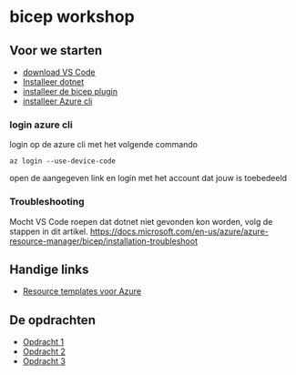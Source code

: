 # bicep workshop

## Voor we starten
- [download VS Code](https://code.visualstudio.com/download)
- [Installeer dotnet](https://dotnet.microsoft.com/en-us/download)
- [installeer de bicep plugin](https://marketplace.visualstudio.com/items?itemName=ms-azuretools.vscode-bicep)
- [installeer Azure cli](https://docs.microsoft.com/en-us/cli/azure/install-azure-cli)

### login azure cli
login op de azure cli met het volgende commando
```
az login --use-device-code
```
open de aangegeven link en login met het account dat jouw is toebedeeld

### Troubleshooting
Mocht VS Code roepen dat dotnet niet gevonden kon worden, volg de stappen in dit artikel.
https://docs.microsoft.com/en-us/azure/azure-resource-manager/bicep/installation-troubleshoot

## Handige links
- [Resource templates voor Azure](https://docs.microsoft.com/en-us/azure/templates/)

## De opdrachten
- [Opdracht 1](./Opdracht%201/Opdracht.md)
- [Opdracht 2](./Opdracht%202/Opdracht.md)
- [Opdracht 3](./Opdracht%203/Opdracht.md)